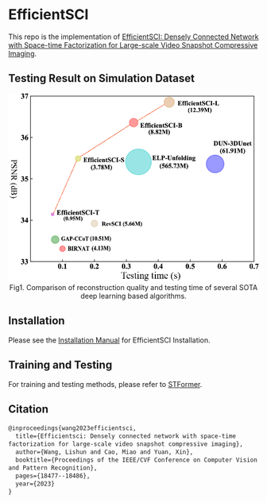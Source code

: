 # EfficientSCI
This repo is the implementation of [EfficientSCI: Densely Connected Network with Space-time Factorization for
Large-scale Video Snapshot Compressive Imaging](https://openaccess.thecvf.com/content/CVPR2023/html/Wang_EfficientSCI_Densely_Connected_Network_With_Space-Time_Factorization_for_Large-Scale_Video_CVPR_2023_paper.html).

## Testing Result on Simulation Dataset
<div align="center">
  <img src="docs/psnr_time.png" />  
  Fig1. Comparison of reconstruction quality and testing time of several SOTA deep learning based algorithms.
</div>

## Installation
Please see the [Installation Manual](docs/install.md) for EfficientSCI Installation. 

## Training and Testing
For training and testing methods, please refer to [STFormer](https://github.com/ucaswangls/STFormer).

## Citation

```
@inproceedings{wang2023efficientsci,
  title={Efficientsci: Densely connected network with space-time factorization for large-scale video snapshot compressive imaging},
  author={Wang, Lishun and Cao, Miao and Yuan, Xin},
  booktitle={Proceedings of the IEEE/CVF Conference on Computer Vision and Pattern Recognition},
  pages={18477--18486},
  year={2023}
}
```

